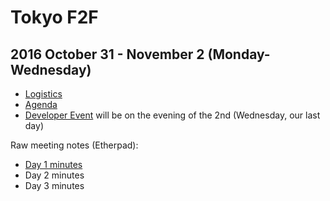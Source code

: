 
# Tokyo F2F
## 2016 October 31 - November 2 (Monday-Wednesday)

* [Logistics](arrangements.md)
* [Agenda](agenda.md)
* [Developer Event](dev-event.md) will be on the evening of the 2nd (Wednesday, our last day)

Raw meeting notes (Etherpad): 
* [Day 1 minutes](https://pad.w3ctag.org/p/2016-10-31-minutes.md)
* Day 2 minutes
* Day 3 minutes
